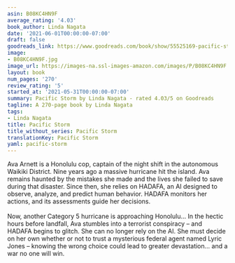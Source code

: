 ```yaml
---
asin: B08KC4HN9F
average_rating: '4.03'
book_author: Linda Nagata
date: '2021-06-01T00:00:00-07:00'
draft: false
goodreads_link: https://www.goodreads.com/book/show/55525169-pacific-storm
image:
- B08KC4HN9F.jpg
image_url: https://images-na.ssl-images-amazon.com/images/P/B08KC4HN9F.01._SCLZZZZZZZ.jpg
layout: book
num_pages: '270'
review_rating: '5'
started_at: '2021-05-31T00:00:00-07:00'
summary: Pacific Storm by Linda Nagata - rated 4.03/5 on Goodreads
tagline: A 270-page book by Linda Nagata
tags:
- Linda Nagata
title: Pacific Storm
title_without_series: Pacific Storm
translationKey: Pacific Storm
yaml: pacific-storm
---
```


Ava Arnett is a Honolulu cop, captain of the night shift in the autonomous Waikiki District. Nine years ago a massive hurricane hit the island. Ava remains haunted by the mistakes she made and the lives she failed to save during that disaster. Since then, she relies on HADAFA, an AI designed to observe, analyze, and predict human behavior. HADAFA monitors her actions, and its assessments guide her decisions.<br /><br />Now, another Category 5 hurricane is approaching Honolulu… In the hectic hours before landfall, Ava stumbles into a terrorist conspiracy – and HADAFA begins to glitch. She can no longer rely on the AI. She must decide on her own whether or not to trust a mysterious federal agent named Lyric Jones – knowing the wrong choice could lead to greater devastation... and a war no one will win.